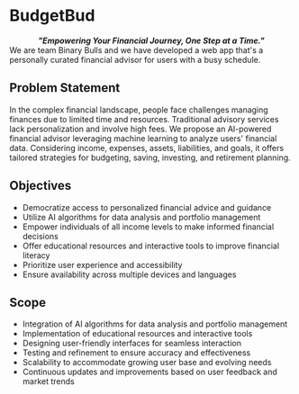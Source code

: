 # BudgetBud
<div align = "center"><i><b>
"Empowering Your Financial Journey, One Step at a Time."</div></b></i>
We are team Binary Bulls and we have developed a web app that's a personally curated financial advisor for users with a busy schedule.

## Problem Statement
In the complex financial landscape, people face challenges managing finances due to limited time and resources. Traditional advisory services lack personalization and involve high fees. We propose an AI-powered financial advisor leveraging machine learning to analyze users' financial data. Considering income, expenses, assets, liabilities, and goals, it offers tailored strategies for budgeting, saving, investing, and retirement planning.

## Objectives
- Democratize access to personalized financial advice and guidance
- Utilize AI algorithms for data analysis and portfolio management
- Empower individuals of all income levels to make informed financial decisions
- Offer educational resources and interactive tools to improve financial literacy
- Prioritize user experience and accessibility
- Ensure availability across multiple devices and languages

## Scope
- Integration of AI algorithms for data analysis and portfolio management
- Implementation of educational resources and interactive tools
- Designing user-friendly interfaces for seamless interaction
- Testing and refinement to ensure accuracy and effectiveness
- Scalability to accommodate growing user base and evolving needs
- Continuous updates and improvements based on user feedback and market trends
